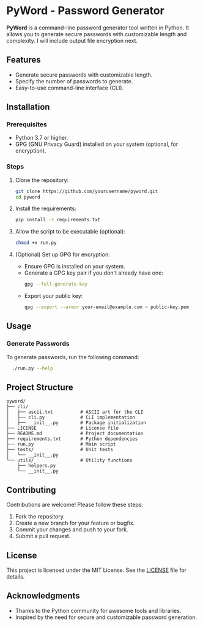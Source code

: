 # PyWord - Password Generator

**PyWord** is a command-line password generator tool written in Python. It allows you to generate secure passwords with customizable length and complexity. I will include output file encryption next.

## Features

- Generate secure passwords with customizable length.
- Specify the number of passwords to generate.
- Easy-to-use command-line interface (CLI).

## Installation

### Prerequisites

- Python 3.7 or higher.
- GPG (GNU Privacy Guard) installed on your system (optional, for encryption).

### Steps

1. Clone the repository:
   ```bash
   git clone https://github.com/yourusername/pyword.git
   cd pyword
   ```

2. Install the requirements:
   ```bash
   pip install -r requirements.txt
   ```

3. Allow the script to be executable (optional):
   ```bash
   chmod +x run.py
   ```

4. (Optional) Set up GPG for encryption:
   - Ensure GPG is installed on your system.
   - Generate a GPG key pair if you don't already have one:
     ```bash
     gpg --full-generate-key
     ```
   - Export your public key:
     ```bash
     gpg --export --armor your-email@example.com > public-key.pem
     ```

## Usage

### Generate Passwords

To generate passwords, run the following command:

```bash
  ./run.py --help
```

## Project Structure

```
pyword/
├── cli/
│   ├── ascii.txt          # ASCII art for the CLI
│   ├── cli.py             # CLI implementation
│   ├── __init__.py        # Package initialization
├── LICENSE                # License file
├── README.md              # Project documentation
├── requirements.txt       # Python dependencies
├── run.py                 # Main script
├── tests/                 # Unit tests
│   └── __init__.py
└── utils/                 # Utility functions
    ├── helpers.py
    └── __init__.py
```

## Contributing

Contributions are welcome! Please follow these steps:

1. Fork the repository.
2. Create a new branch for your feature or bugfix.
3. Commit your changes and push to your fork.
4. Submit a pull request.

## License

This project is licensed under the MIT License. See the [LICENSE](LICENSE) file for details.

## Acknowledgments

- Thanks to the Python community for awesome tools and libraries.
- Inspired by the need for secure and customizable password generation.
